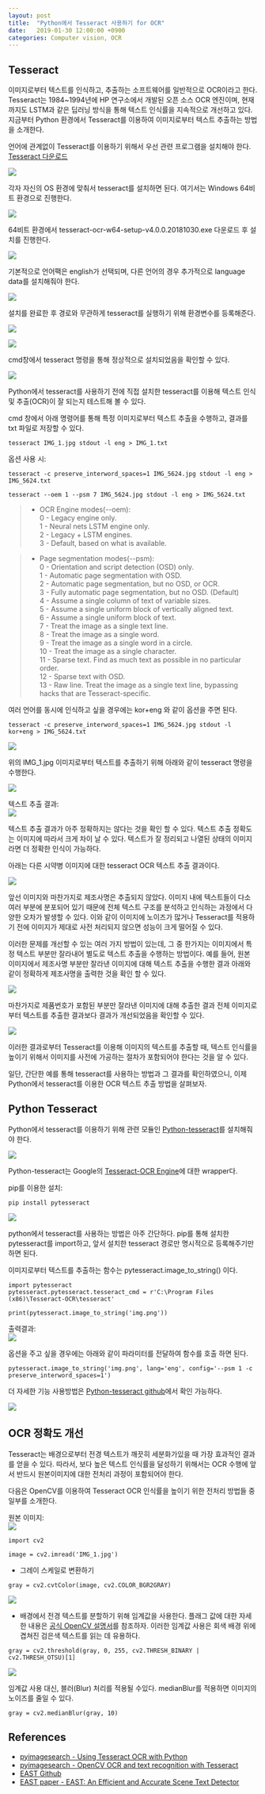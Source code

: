 ```yaml
---
layout: post
title:  "Python에서 Tesseract 사용하기 for OCR"
date:   2019-01-30 12:00:00 +0900
categories: Computer vision, OCR
---
```


## Tesseract
이미지로부터 텍스트를 인식하고, 추출하는 소프트웨어를 일반적으로 OCR이라고 한다. 
Tesseract는 1984~1994년에 HP 연구소에서 개발된 오픈 소스 OCR 엔진이며, 현재까지도 LSTM과 같은 딥러닝 방식을 통해 텍스트 인식률을 지속적으로 개선하고 있다.
지금부터 Python 환경에서 Tesseract를 이용하여 이미지로부터 텍스트 추출하는 방법을 소개한다.

언어에 관계없이 Tesseract를 이용하기 위해서 우선 관련 프로그램을 설치해야 한다.
[Tesseract 다운로드](https://github.com/tesseract-ocr/tesseract/wiki)

![](/assets/image/how_to_use_tesseract_in_python/img_01.png)

각자 자신의 OS 환경에 맞춰서 tesseract를 설치하면 된다. 여기서는 Windows 64비트 환경으로 진행한다.

![](/assets/image/how_to_use_tesseract_in_python/img_02.png)

64비트 환경에서 tesseract-ocr-w64-setup-v4.0.0.20181030.exe 다운로드 후 설치를 진행한다. 

![](/assets/image/how_to_use_tesseract_in_python/img_03.png)

기본적으로 언어팩은 english가 선택되며, 다른 언어의 경우 추가적으로 language data를 설치해줘야 한다. 

![](/assets/image/how_to_use_tesseract_in_python/img_04.png)

설치를 완료한 후 경로와 무관하게 tesseract를 실행하기 위해 환경변수를 등록해준다.

![](/assets/image/how_to_use_tesseract_in_python/img_06.png)

![](/assets/image/how_to_use_tesseract_in_python/img_05.png)

cmd창에서 tesseract 명령을 통해 정상적으로 설치되었음을 확인할 수 있다. 

![](/assets/image/how_to_use_tesseract_in_python/img_07.png)

Python에서 tesseract를 사용하기 전에 직접 설치한 tesseract를 이용해 텍스트 인식 및 추출(OCR)이 잘 되는지 테스트해 볼 수 있다.

cmd 창에서 아래 명령어를 통해 특정 이미지로부터 텍스트 추출을 수행하고, 결과를 txt 파일로 저장할 수 있다.

```
tesseract IMG_1.jpg stdout -l eng > IMG_1.txt
```

옵션 사용 시: <br/>
```
tesseract -c preserve_interword_spaces=1 IMG_5624.jpg stdout -l eng > IMG_5624.txt

tesseract --oem 1 --psm 7 IMG_5624.jpg stdout -l eng > IMG_5624.txt
```

> * OCR Engine modes(--oem): <br/>
> 0 - Legacy engine only. <br/>
> 1 - Neural nets LSTM engine only. <br/>
> 2 - Legacy + LSTM engines. <br/>
> 3 - Default, based on what is available. <br/>

> * Page segmentation modes(--psm): <br/>
>  0 - Orientation and script detection (OSD) only. <br/>
>  1 - Automatic page segmentation with OSD. <br/>
>  2 - Automatic page segmentation, but no OSD, or OCR. <br/>
>  3 - Fully automatic page segmentation, but no OSD. (Default) <br/>
>  4 - Assume a single column of text of variable sizes. <br/>
>  5 - Assume a single uniform block of vertically aligned text. <br/>
>  6 - Assume a single uniform block of text. <br/>
>  7 - Treat the image as a single text line. <br/>
>  8 - Treat the image as a single word. <br/>
>  9 - Treat the image as a single word in a circle. <br/>
> 10 - Treat the image as a single character. <br/>
> 11 - Sparse text. Find as much text as possible in no particular order. <br/>
> 12 - Sparse text with OSD. <br/>
> 13 - Raw line. Treat the image as a single text line, bypassing hacks that are Tesseract-specific. <br/>

여러 언어를 동시에 인식하고 싶을 경우에는 kor+eng 와 같이 옵션을 주면 된다.
```
tesseract -c preserve_interword_spaces=1 IMG_5624.jpg stdout -l kor+eng > IMG_5624.txt
```

![](/assets/image/how_to_use_tesseract_in_python/img_08.png)

위의 IMG_1.jpg 이미지로부터 텍스트를 추출하기 위해 아래와 같이 tesseract 명령을 수행한다.

![](/assets/image/how_to_use_tesseract_in_python/img_09.png)

텍스트 추출 결과: <br/>
![](/assets/image/how_to_use_tesseract_in_python/img_10.png)

텍스트 추출 결과가 아주 정확하지는 않다는 것을 확인 할 수 있다. 텍스트 추출 정확도는 이미지에 따라서 크게 차이 날 수 있다. 텍스트가 잘 정리되고 나열된 상태의 이미지라면 더 정확한 인식이 가능하다.

아래는 다른 시약병 이미지에 대한 tesseract OCR 텍스트 추출 결과이다. 

![](/assets/image/how_to_use_tesseract_in_python/IMG_11.png)

앞선 이미지와 마찬가지로 제조사명은 추출되지 않았다. 이미지 내에 텍스트들이 다소 여러 부분에 분포되어 있기 때문에 전체 텍스트 구조를 분석하고 인식하는 과정에서 다양한 오차가 발생할 수 있다.
이와 같이 이미지에 노이즈가 많거나 Tesseract를 적용하기 전에 이미지가 제대로 사전 처리되지 않으면 성능이 크게 떨어질 수 있다.
 
이러한 문제를 개선할 수 있는 여러 가지 방법이 있는데, 그 중 한가지는 이미지에서 특정 텍스트 부분만 잘라내어 별도로 텍스트 추출을 수행하는 방법이다. 
예를 들어, 원본 이미지에서 제조사명 부분만 잘라낸 이미지에 대해 텍스트 추출을 수행한 결과 아래와 같이 정확하게 제조사명을 출력한 것을 확인 할 수 있다.

![](/assets/image/how_to_use_tesseract_in_python/IMG_12.png)

마찬가지로 제품번호가 포함된 부분만 잘라낸 이미지에 대해 추출한 결과 전체 이미지로부터 텍스트를 추출한 결과보다 결과가 개선되었음을 확인할 수 있다.

![](/assets/image/how_to_use_tesseract_in_python/IMG_13.png)

이러한 결과로부터 Tesseract를 이용해 이미지의 텍스트를 추출할 때, 텍스트 인식률을 높이기 위해서 이미지를 사전에 가공하는 절차가 포함되어야 한다는 것을 알 수 있다.

일단, 간단한 예를 통해 tesseract를 사용하는 방법과 그 결과를 확인하였으니, 이제 Python에서 tesseract를 이용한 OCR 텍스트 추출 방법을 살펴보자.

## Python Tesseract
Python에서 tesseract를 이용하기 위해 관련 모듈인 [Python-tesseract](https://github.com/madmaze/pytesseract)를 설치해줘야 한다.

![](/assets/image/how_to_use_tesseract_in_python/IMG_15.png)

Python-tesseract는 Google의 [Tesseract-OCR Engine](https://github.com/tesseract-ocr/tesseract)에 대한 wrapper다. 

pip를 이용한 설치:<br/>
```
pip install pytesseract
```

![](/assets/image/how_to_use_tesseract_in_python/IMG_14.png)

python에서 tesseract를 사용하는 방법은 아주 간단하다. pip를 통해 설치한 pytesseract를 import하고, 앞서 설치한 tesseract 경로만 명시적으로 등록해주기만 하면 된다.

이미지로부터 텍스트를 추출하는 함수는 pytesseract.image_to_string() 이다.

```
import pytesseract
pytesseract.pytesseract.tesseract_cmd = r'C:\Program Files (x86)\Tesseract-OCR\tesseract'

print(pytesseract.image_to_string('img.png'))
```

출력결과: <br/>
![](/assets/image/how_to_use_tesseract_in_python/IMG_16.png)

옵션을 주고 싶을 경우에는 아래와 같이 파라미터를 전달하여 함수를 호출 하면 된다.
```
pytesseract.image_to_string('img.png', lang='eng', config='--psm 1 -c preserve_interword_spaces=1')
```

더 자세한 기능 사용방법은 [Python-tesseract github](https://github.com/madmaze/pytesseract)에서 확인 가능하다.

![](/assets/image/how_to_use_tesseract_in_python/IMG_17.png)

## OCR 정확도 개선
Tesseract는 배경으로부터 전경 텍스트가 깨끗히 세분화가있을 때 가장 효과적인 결과를 얻을 수 있다. 
따라서, 보다 높은 텍스트 인식률을 달성하기 위해서는 OCR 수행에 앞서 반드시 원본이미지에 대한 전처리 과정이 포함되어야 한다.

다음은 OpenCV를 이용하여 Tesseract OCR 인식률을 높이기 위한 전처리 방법들 중 일부를 소개한다.

원본 이미지: <br/>
![](../assets/image/how_to_use_tesseract_in_python/IMG_18.png)

```
import cv2

image = cv2.imread('IMG_1.jpg')
```

* 그레이 스케일로 변환하기
```
gray = cv2.cvtColor(image, cv2.COLOR_BGR2GRAY)
```
![](../assets/image/how_to_use_tesseract_in_python/IMG_19.png)

* 배경에서 전경 텍스트를 분할하기 위해 임계값을 사용한다. 
플래그 값에 대한 자세한 내용은 [공식 OpenCV 설명서](https://docs.opencv.org/trunk/d7/d4d/tutorial_py_thresholding.html)를 참조하자. 
이러한 임계값 사용은 회색 배경 위에 겹쳐진 검은색 텍스트를 읽는 데 유용하다.
```
gray = cv2.threshold(gray, 0, 255, cv2.THRESH_BINARY | cv2.THRESH_OTSU)[1]
```
![](../assets/image/how_to_use_tesseract_in_python/IMG_20.png)

임계값 사용 대신, 블러(Blur) 처리를 적용될 수있다. medianBlur를 적용하면 이미지의 노이즈를 줄일 수 있다.
```
gray = cv2.medianBlur(gray, 10)
```

## References
* [pyimagesearch - Using Tesseract OCR with Python](https://www.pyimagesearch.com/2017/07/10/using-tesseract-ocr-python/)
* [pyimagesearch - OpenCV OCR and text recognition with Tesseract](https://www.pyimagesearch.com/2018/09/17/opencv-ocr-and-text-recognition-with-tesseract/)
* [EAST Github](https://github.com/argman/EAST)
* [EAST paper - EAST: An Efficient and Accurate Scene Text Detector](https://arxiv.org/pdf/1704.03155.pdf)
